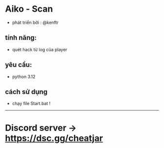 # Aiko - Scan
- phát triển bởi : @kenftr 
## tính năng:
- quét hack từ log của player
## yêu cầu:
- python 3.12
## cách sử dụng
- chạy file Start.bat !
--------------------------------------------------------------------------
# Discord server ->  https://dsc.gg/cheatjar
